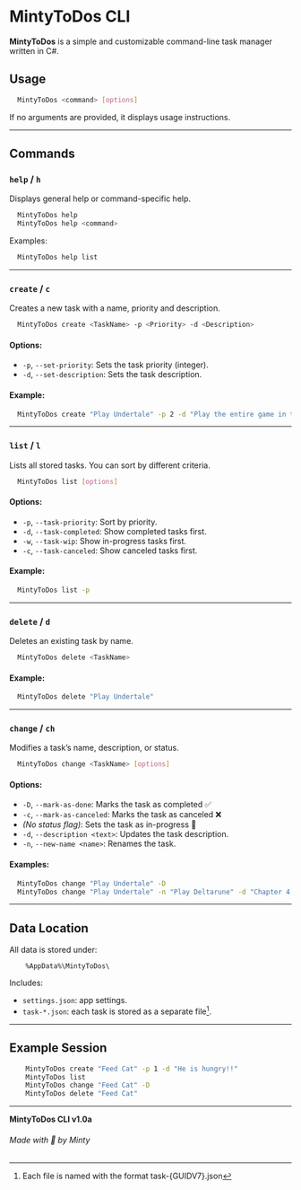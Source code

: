 
# MintyToDos CLI 

**MintyToDos** is a simple and customizable command-line task manager written in C#.

## Usage

```bash
  MintyToDos <command> [options]
```

If no arguments are provided, it displays usage instructions.

---

## Commands

### `help` / `h`
Displays general help or command-specific help.

```bash
  MintyToDos help
  MintyToDos help <command>
```

Examples:
```bash
  MintyToDos help list
```

---

### `create` / `c`
Creates a new task with a name, priority and description.

```bash
  MintyToDos create <TaskName> -p <Priority> -d <Description>
```

#### Options:
- `-p`, `--set-priority`: Sets the task priority (integer).
- `-d`, `--set-description`: Sets the task description.

#### Example:
```bash
  MintyToDos create "Play Undertale" -p 2 -d "Play the entire game in true-pacifist route"
```

---

###  `list` / `l`
Lists all stored tasks. You can sort by different criteria.

```bash
  MintyToDos list [options]
```

#### Options:
- `-p`, `--task-priority`: Sort by priority.
- `-d`, `--task-completed`: Show completed tasks first.
- `-w`, `--task-wip`: Show in-progress tasks first.
- `-c`, `--task-canceled`: Show canceled tasks first.

#### Example:
```bash
  MintyToDos list -p
```

---

### `delete` / `d`
Deletes an existing task by name.

```bash
  MintyToDos delete <TaskName>
```

#### Example:
```bash
  MintyToDos delete "Play Undertale"
```

---

### ️`change` / `ch`
Modifies a task’s name, description, or status.

```bash
  MintyToDos change <TaskName> [options]
```

#### Options:
- `-D`, `--mark-as-done`: Marks the task as completed ✅
- `-c`, `--mark-as-canceled`: Marks the task as canceled ❌
- *(No status flag)*: Sets the task as in-progress 🔄
- `-d`, `--description <text>`: Updates the task description.
- `-n`, `--new-name <name>`: Renames the task.

#### Examples:
```bash
  MintyToDos change "Play Undertale" -D
  MintyToDos change "Play Undertale" -n "Play Deltarune" -d "Chapter 4 only"
```

---

## Data Location

All data is stored under:

```
    %AppData%\MintyToDos\
```

Includes:
- `settings.json`: app settings.
- `task-*.json`: each task is stored as a separate file[^1].

---

## Example Session

```bash
    MintyToDos create "Feed Cat" -p 1 -d "He is hungry!!"
    MintyToDos list
    MintyToDos change "Feed Cat" -D
    MintyToDos delete "Feed Cat"
```

---


**MintyToDos CLI v1.0a**  
###### _Made with 💜 by Minty_
[^1]: Each file is named with the format task-{GUIDV7}.json
